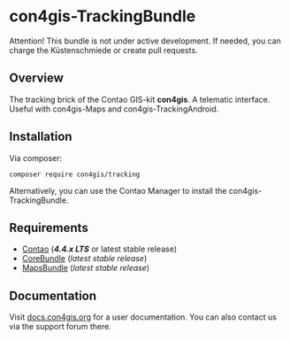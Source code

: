 # con4gis-TrackingBundle

Attention! This bundle is not under active development. If needed, you can charge the Küstenschmiede or create pull requests.

## Overview
The tracking brick of the Contao GIS-kit **con4gis**. A telematic interface. Useful with con4gis-Maps and con4gis-TrackingAndroid.

## Installation
Via composer:
```
composer require con4gis/tracking
```
Alternatively, you can use the Contao Manager to install the con4gis-TrackingBundle.

## Requirements
- [Contao](https://github.com/contao/core-bundle) (***4.4.x LTS*** or latest stable release)
- [CoreBundle](https://github.com/Kuestenschmiede/CoreBundle/releases) (*latest stable release*)
- [MapsBundle](https://github.com/Kuestenschmiede/MapsBundle/releases) (*latest stable release*)

## Documentation
Visit [docs.con4gis.org](https://docs.con4gis.org) for a user documentation. You can also contact us via the support forum there.

